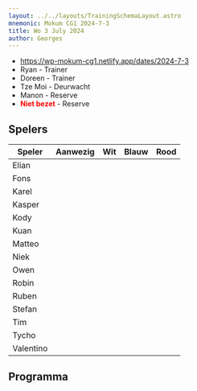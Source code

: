 ```yaml
---
layout: ../../layouts/TrainingSchemaLayout.astro
mnemonic: Mokum CG1 2024-7-3
title: Wo 3 July 2024
author: Georges
---
```


- https://wp-mokum-cg1.netlify.app/dates/2024-7-3
- Ryan - Trainer
- Doreen - Trainer
- Tze Moi - Deurwacht
- Manon - Reserve
- <span style="color:red">**Niet bezet**</span> - Reserve
## Spelers
| Speler | Aanwezig | Wit | Blauw | Rood |
|--------|----------|-----|-------|------|
| Elian | | | | | |
| Fons | | | | | |
| Karel | | | | | |
| Kasper | | | | | |
| Kody | | | | | |
| Kuan | | | | | |
| Matteo | | | | | |
| Niek | | | | | |
| Owen | | | | | |
| Robin | | | | | |
| Ruben | | | | | |
| Stefan | | | | | |
| Tim | | | | | |
| Tycho | | | | | |
| Valentino | | | | | |
## Programma




